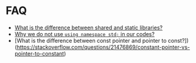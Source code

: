 # FAQ

* [What is the difference between shared and static libraries?](https://stackoverflow.com/questions/2649334/difference-between-static-and-shared-libraries)
* [Why we do not use `using namespace std;` in our codes?](https://stackoverflow.com/questions/1452721/why-is-using-namespace-std-considered-bad-practice)
* [What is the difference between const pointer and pointer to const?])(https://stackoverflow.com/questions/21476869/constant-pointer-vs-pointer-to-constant)

